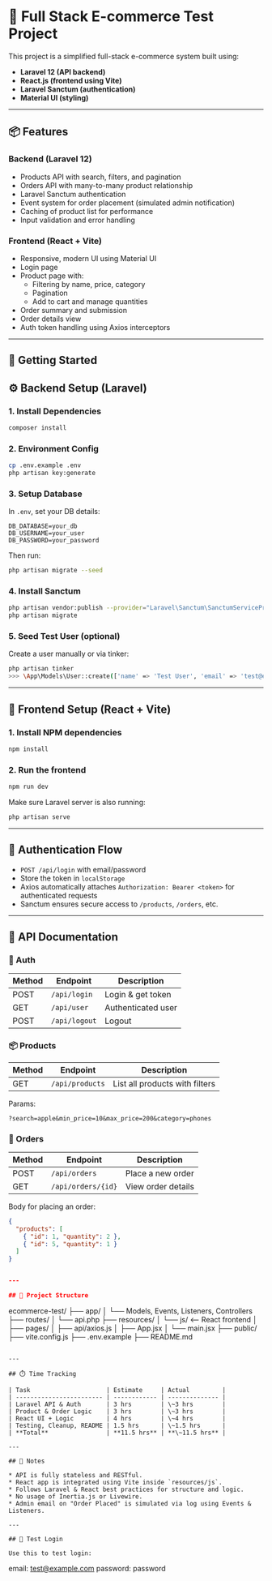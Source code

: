 # 🛒 Full Stack E-commerce Test Project

This project is a simplified full-stack e-commerce system built using:

- **Laravel 12 (API backend)**
- **React.js (frontend using Vite)**
- **Laravel Sanctum (authentication)**
- **Material UI (styling)**

---

## 📦 Features

### Backend (Laravel 12)
- Products API with search, filters, and pagination
- Orders API with many-to-many product relationship
- Laravel Sanctum authentication
- Event system for order placement (simulated admin notification)
- Caching of product list for performance
- Input validation and error handling

### Frontend (React + Vite)
- Responsive, modern UI using Material UI
- Login page
- Product page with:
  - Filtering by name, price, category
  - Pagination
  - Add to cart and manage quantities
- Order summary and submission
- Order details view
- Auth token handling using Axios interceptors

---

## 🚀 Getting Started

## ⚙️ Backend Setup (Laravel)

### 1. Install Dependencies

```bash
composer install
```

### 2. Environment Config

```bash
cp .env.example .env
php artisan key:generate
```

### 3. Setup Database

In `.env`, set your DB details:

```
DB_DATABASE=your_db
DB_USERNAME=your_user
DB_PASSWORD=your_password
```

Then run:

```bash
php artisan migrate --seed
```

### 4. Install Sanctum

```bash
php artisan vendor:publish --provider="Laravel\Sanctum\SanctumServiceProvider"
php artisan migrate
```

### 5. Seed Test User (optional)

Create a user manually or via tinker:

```bash
php artisan tinker
>>> \App\Models\User::create(['name' => 'Test User', 'email' => 'test@example.com', 'password' => bcrypt('password')]);
```

---

## 🎨 Frontend Setup (React + Vite)

### 1. Install NPM dependencies

```bash
npm install
```

### 2. Run the frontend

```bash
npm run dev
```

Make sure Laravel server is also running:

```bash
php artisan serve
```

---

## 🔐 Authentication Flow

* `POST /api/login` with email/password
* Store the token in `localStorage`
* Axios automatically attaches `Authorization: Bearer <token>` for authenticated requests
* Sanctum ensures secure access to `/products`, `/orders`, etc.

---

## 📘 API Documentation

### 🔑 Auth

| Method | Endpoint      | Description        |
| ------ | ------------- | ------------------ |
| POST   | `/api/login`  | Login & get token  |
| GET    | `/api/user`   | Authenticated user |
| POST   | `/api/logout` | Logout             |

### 📦 Products

| Method | Endpoint        | Description                    |
| ------ | --------------- | ------------------------------ |
| GET    | `/api/products` | List all products with filters |

Params:

```
?search=apple&min_price=10&max_price=200&category=phones
```

### 🛒 Orders

| Method | Endpoint           | Description        |
| ------ | ------------------ | ------------------ |
| POST   | `/api/orders`      | Place a new order  |
| GET    | `/api/orders/{id}` | View order details |

Body for placing an order:

```json
{
  "products": [
    { "id": 1, "quantity": 2 },
    { "id": 5, "quantity": 1 }
  ]
}


---

## 📂 Project Structure

```
ecommerce-test/
├── app/
│   └── Models, Events, Listeners, Controllers
├── routes/
│   └── api.php
├── resources/
│   └── js/              <-- React frontend
│       ├── pages/
│       ├── api/axios.js
│       ├── App.jsx
│       └── main.jsx
├── public/
├── vite.config.js
├── .env.example
├── README.md
```

---

## ⏱️ Time Tracking

| Task                     | Estimate     | Actual         |
| ------------------------ | ------------ | -------------- |
| Laravel API & Auth       | 3 hrs        | \~3 hrs        |
| Product & Order Logic    | 3 hrs        | \~3 hrs        |
| React UI + Logic         | 4 hrs        | \~4 hrs        |
| Testing, Cleanup, README | 1.5 hrs      | \~1.5 hrs      |
| **Total**                | **11.5 hrs** | **\~11.5 hrs** |

---

## 📑 Notes

* API is fully stateless and RESTful.
* React app is integrated using Vite inside `resources/js`.
* Follows Laravel & React best practices for structure and logic.
* No usage of Inertia.js or Livewire.
* Admin email on "Order Placed" is simulated via log using Events & Listeners.

---

## 🧪 Test Login

Use this to test login:

```
email: test@example.com
password: password
```

```
